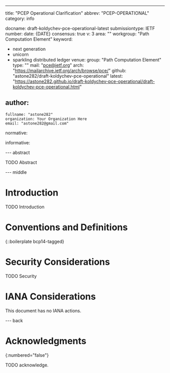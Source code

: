 ---
title: "PCEP Operational Clarification"
abbrev: "PCEP-OPERATIONAL"
category: info

docname: draft-koldychev-pce-operational-latest
submissiontype: IETF
number:
date: {DATE}
consensus: true
v: 3
area: ""
workgroup: "Path Computation Element"
keyword:
 - next generation
 - unicorn
 - sparkling distributed ledger
venue:
  group: "Path Computation Element"
  type: ""
  mail: "pce@ietf.org"
  arch: "https://mailarchive.ietf.org/arch/browse/pce/"
  github: "astone282/draft-koldychev-pce-operational"
  latest: "https://astone282.github.io/draft-koldychev-pce-operational/draft-koldychev-pce-operational.html"

author:
 -
    fullname: "astone282"
    organization: Your Organization Here
    email: "astone282@gmail.com"

normative:

informative:


--- abstract

TODO Abstract


--- middle

# Introduction

TODO Introduction


# Conventions and Definitions

{::boilerplate bcp14-tagged}


# Security Considerations

TODO Security


# IANA Considerations

This document has no IANA actions.


--- back

# Acknowledgments
{:numbered="false"}

TODO acknowledge.
